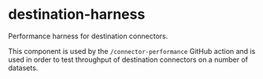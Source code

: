 # destination-harness

Performance harness for destination connectors.

This component is used by the `/connector-performance` GitHub action and is used in order to test throughput of
destination connectors on a number of datasets.
